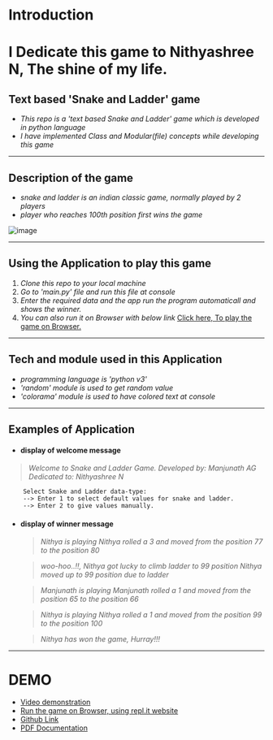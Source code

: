 # Introduction 
# I Dedicate this game to Nithyashree N, The shine of my life.
 ## Text based 'Snake and Ladder' game
 - *This repo is a 'text based Snake and Ladder' game which is developed in python language*
 - *I have implemented Class and Modular(file) concepts while developing this game*
 ---
 ## Description of the game
 - *snake and ladder is an indian classic game, normally played by 2 players*
 - *player who reaches 100th position first wins the game*

 ![image](https://5.imimg.com/data5/SELLER/Default/2021/2/HK/IO/BL/12304017/snakes-and-ladders-game-board-500x500.jpg)

---
 
## Using the Application to play this game
1. *Clone this repo to your local machine*
2. *Go to 'main.py' file and run this file at console*
3. *Enter the required data and the app run the program automaticall and shows the winner.*
4. *You can also run it on Browser with below link*
[Click here, To play the game on Browser.](https://replit.com/@AGManjunath/ScientificDangerousVirtualmachine#main.py)
---

## Tech and module used in this Application
- *programming language is 'python v3'*
- *'random' module is used to get random value*
- *'colorama' module is used to have colored text at console*

---

## Examples of Application 
- #### display of welcome message

>    *Welcome to Snake and Ladder Game.
   Developed by: Manjunath AG
   Dedicated to: Nithyashree N*

        Select Snake and Ladder data-type:
        --> Enter 1 to select default values for snake and ladder.
        --> Enter 2 to give values manually. 

- #### display of winner message

    >*Nithya is playing
    Nithya rolled a 3 and moved from the position 77 to the position 80*

    >*woo-hoo..!!, Nithya got lucky to climb ladder to 99 position
    Nithya moved up to 99 position due to ladder*

    >*Manjunath is playing
    Manjunath rolled a 1 and moved from the position 65 to the position 66*

    >*Nithya is playing
    Nithya rolled a 1 and moved from the position 99 to the position 100*

    >*Nithya has won the game, Hurray!!!*
    

---
# DEMO
- [Video demonstration](https://drive.google.com/file/d/1X3hpfDrlJZczm4buUYn_n8GeMdKCnoN7/view?usp=sharing)
- [Run the game on Browser, using repl.it website](https://replit.com/@AGManjunath/SnoopyLumpyFirmware#main.py)
- [Github Link](https://github.com/attainu/core-cse-project-Manjunath-Gowdar-au26)
- [PDF Documentation ](https://drive.google.com/file/d/1tbdQahRp03z9fCuJz5ZfUruCT0LWgB5o/view?usp=sharing)

